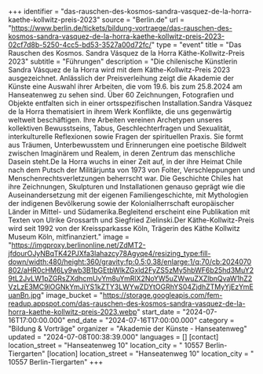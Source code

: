 +++
identifier = "das-rauschen-des-kosmos-sandra-vasquez-de-la-horra-kaethe-kollwitz-preis-2023"
source = "Berlin.de"
url = "https://www.berlin.de/tickets/bildung-vortraege/das-rauschen-des-kosmos-sandra-vasquez-de-la-horra-kaethe-kollwitz-preis-2023-02cf7d8b-5250-4cc5-bd53-3527a00d72fc/"
type = "event"
title = "Das Rauschen des Kosmos. Sandra Vásquez de la Horra Käthe-Kollwitz-Preis 2023"
subtitle = "Führungen"
description = "Die chilenische Künstlerin Sandra Vásquez de la Horra wird mit dem Käthe-Kollwitz-Preis 2023 ausgezeichnet. Anlässlich der Preisverleihung zeigt die Akademie der Künste eine Auswahl ihrer Arbeiten, die vom 19.6. bis zum 25.8.2024 am Hanseatenweg zu sehen sind. Über 60 Zeichnungen, Fotografien und Objekte entfalten sich in einer ortsspezifischen Installation.Sandra Vásquez de la Horra thematisiert in ihrem Werk Konflikte, die uns gegenwärtig weltweit beschäftigen. Ihre Arbeiten vereinen Archetypen unseres kollektiven Bewusstseins, Tabus, Geschlechterfragen und Sexualität, interkulturelle Reflexionen sowie Fragen der spirituellen Praxis. Sie formt aus Träumen, Unterbewusstem und Erinnerungen eine poetische Bildwelt zwischen Imaginärem und Realem, in deren Zentrum das menschliche Dasein steht.De la Horra wuchs in einer Zeit auf, in der ihre Heimat Chile nach dem Putsch der Militärjunta von 1973 von Folter, Verschleppungen und Menschenrechtsverletzungen beherrscht war. Die Geschichte Chiles hat ihre Zeichnungen, Skulpturen und Installationen genauso geprägt wie die Auseinandersetzung mit der eigenen Familiengeschichte, mit Mythologien der indigenen Bevölkerung sowie der Kolonialherrschaft europäischer Länder in Mittel- und Südamerika.Begleitend erscheint eine Publikation mit Texten von Ulrike Grossarth und Siegfried Zielinski.Der Käthe-Kollwitz-Preis wird seit 1992 von der Kreissparkasse Köln, Trägerin des Käthe Kollwitz Museum Köln, mitfinanziert."
image = "https://imgproxy.berlinonline.net/ZdMT2-jfdourOJyNBqTK42PJXfa3lahazcy78Agyqe4/resizing_type:fill-down/width:480/height:360/gravity:fp:0.5:0.38/enlarge:1/q:70/cb:2024070802/aHR0cHM6Ly9wb3B1bGEtbWlkZGxld2FyZS5zMy5hbWF6b25hd3MuY29tL2JvLW1pZGRsZXdhcmUvYm8uYmRlX2NoYW5uZWwuZXZlbnQvaW1hZ2VzLzE3MC9lOGNkYmJiYS1kZTY3LWYwZDYtOGRhYS04ZjdhZTMyYjEzYmEuanBn.jpg"
image_bucket = "https://storage.googleapis.com/fem-readup.appspot.com/das-rauschen-des-kosmos-sandra-vasquez-de-la-horra-kaethe-kollwitz-preis-2023.webp"
start_date = "2024-07-16T17:00:00.000"
end_date = "2024-07-16T17:00:00.000"
category = "Bildung & Vorträge"
organizer = "Akademie der Künste - Hanseatenweg"
updated = "2024-07-08T00:38:39.000"
languages = []
[contact]
location_street = "Hanseatenweg 10"
location_city = " 10557 Berlin-Tiergarten"
[location]
location_street = "Hanseatenweg 10"
location_city = " 10557 Berlin-Tiergarten"
+++